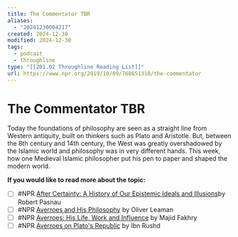 ```yaml
---
title: The Commentator TBR
aliases:
  - "20241230004217"
created: 2024-12-30
modified: 2024-12-30
tags:
  - podcast
  - throughline
type: "[[201.02 Throughline Reading List]]"
url: https://www.npr.org/2019/10/09/768651310/the-commentator
---
```

# The Commentator TBR

Today the foundations of philosophy are seen as a straight line from Western antiquity, built on thinkers such as Plato and Aristotle. But, between the 8th century and 14th century, the West was greatly overshadowed by the Islamic world and philosophy was in very different hands. This week, how one Medieval Islamic philosopher put his pen to paper and shaped the modern world.

**If you would like to read more about the topic:**

- [ ] #NPR [After Certainty: A History of Our Epistemic Ideals and Illusions](https://www.goodreads.com/book/show/36024291-after-certainty)by Robert Pasnau
- [ ] #NPR [Averroes and His Philosophy](https://www.goodreads.com/book/show/2541345.Averroes_and_His_Philosophy?from_search=true) by Oliver Leaman
- [ ] #NPR [Averroes: His Life, Work and Influence](https://www.goodreads.com/en/book/show/817855) by Majid Fakhry
- [ ] #NPR [Averroes on Plato's Republic](https://www.goodreads.com/book/show/724597.Averroes_on_Plato_s_republic_?from_search=true) by Ibn Rushd
